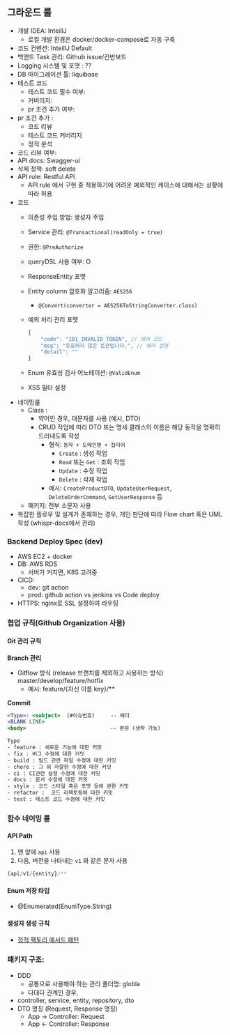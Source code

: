 ## 그라운드 룰
- 개발 IDEA: InteillJ
  - 로컬 개발 환경은 docker/docker-compose로 자동 구축
- 코드 컨벤션: InteillJ Default
- 백앤드 Task 관리: Github issue/칸반보드
- Logging 시스템 및 포맷 : ??
- DB 마이그레이션 툴: liquibase
- 테스트 코드
  - 테스트 코드 필수 여부:
  - 커버리지:
  - pr 조건 추가 여부:
- pr 조건 추가 :
  - 코드 리뷰
  - 테스트 코드 커버리지
  - 정적 분석
- 코드 리뷰 여부:
- API docs: Swagger-ui
- 삭제 정책: soft delete
- API rule: Restful API
  - API rule 에서 구현 중 적용하기에 어려운 예외적인 케이스에 대해서는 상황에 따라 허용
- 코드
  - 의존성 주입 방법: 생성자 주입
  - Service 관리: `@Transactional(readOnly = true)`
  - 권한: `@PreAuthorize`
  - queryDSL 사용 여부: O
  - ResponseEntity 포맷
  - Entity column 암호화 알고리즘: `AES256`

    - `@Convert(converter = AES256ToStringConverter.class)`
  - 예외 처리 관리 포맷

    ```jsx
    {
        "code": "101_INVALID_TOKEN", // 에러 코드
        "msg": "유효하지 않은 토큰입니다.", // 에러 설명
        "detail": ""
    }
    ```
  - Enum 유효성 검사 어노테이션: `@ValidEnum`
  - XSS 필터 설정
- 네이밍룰
  - Class :
    - 약어인 경우, 대문자를 사용 (예시, DTO)
    - CRUD 작업에 따라 DTO 또는 명세 클래스의 이름은 해당 동작을 명확히 드러내도록 작성
      - 형식: `동작 + 도메인명 + 접미어`
        - `Create` : 생성 작업
        - `Read` 또는 `Get` : 조회 작업
        - `Update` : 수정 작업
        - `Delete` : 삭제 작업
      - 예시: `CreateProductDTO`, `UpdateUserRequest`, `DeleteOrderCommand`, `GetUserResponse` 등
  - 패키지: 전부 소문자 사용
- 복잡한 플로우 및 설계가 존재하는 경우, 개인 판단에 따라 Flow chart 혹은 UML 작성 (whispr-docs에서 관리)

### Backend Deploy Spec (dev)

- AWS EC2 + docker
- DB: AWS RDS
  - 서버가 커지면, K8S 고려중
- CICD:
  - dev: git action
  - prod: github action vs jenkins vs Code deploy
- HTTPS: nginx로 SSL 설정하여 라우팅

### 협업 규칙(Github Organization 사용)

#### Git 관리 규칙

**Branch 관리**

- Gitflow 방식 (release 브랜치를 제외하고 사용하는 방식) master/develop/feature/hotfix
  - 예시: feature/{자신 이름 key}/**

**Commit**

```jsx
<Type>: <subject>  (#이슈번호)     -- 헤더
<BLANK LINE>
<body>                           -- 본문 (생략 가능)

Type
- feature : 새로운 기능에 대한 커밋
- fix : 버그 수정에 대한 커밋
- build : 빌드 관련 파일 수정에 대한 커밋
- chore : 그 외 자잘한 수정에 대한 커밋
- ci : CI관련 설정 수정에 대한 커밋
- docs : 문서 수정에 대한 커밋
- style : 코드 스타일 혹은 포맷 등에 관한 커밋
- refactor :  코드 리팩토링에 대한 커밋
- test : 테스트 코드 수정에 대한 커밋
```

### 함수 네이밍 룰

#### API Path

1. 맨 앞에 `api` 사용
2. 다음, 버전을 나타내는 `v1` 와 같은 문자 사용

```jsx
(api/v1/{entity}/**
```

#### Enum 저장 타입

- @Enumerated(EnumType.String)

#### 생성자 생성 규칙

- [정적 팩토리 메서드 패턴](https://velog.io/@saint6839/%EC%A0%95%EC%A0%81-%ED%8C%A9%ED%86%A0%EB%A6%AC-%EB%A9%94%EC%84%9C%EB%93%9C-%EB%84%A4%EC%9D%B4%EB%B0%8D-%EB%B0%A9%EC%8B%9D)

### 패키지 구조:

- DDD
  - 공통으로 사용해야 하는 관리 폴더명: globla
  - 다대다 관계인 경우,
- controller, service, entity, repository, dto
- DTO 명칭 (Request, Response 명칭)
  - App → Controller: Request
  - App ← Controller: Response
